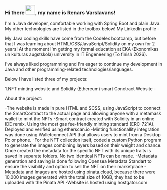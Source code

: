 ### Hi there <img src="https://raw.githubusercontent.com/MartinHeinz/MartinHeinz/master/wave.gif" width="30px">, my name is Renars Varslavans!

I'm a Java developer, comfortable working with Spring Boot and plain Java. My other technologies are listed in the toolbox below!
My LinkedIn profile -

My Java coding skills have come from the Codelex bootcamp, but before that I was learning about HTML/CSS/JavaScript/Solidity on my own for 2 years!
At the moment I'm getting my formal education at EKA (Ekonomikas un kulturas augstskola) university in IT Engeneering (To finish 2026).

I've always liked programming and I'm eager to continue my development in Java and other programming-related technologies/languages.

Below I have listed three of my projects:

1.NFT minting website and Solidity (Ethereum) smart Conctract
Website -

 About the project:
 
 -The website is made in pure HTML and SCSS, using JavaScript to connect the SmartContract to the actual page and allowing anyone with a metamask wallet to mint the NFTs
 -Smart contract created with Solidity in an online IDE remix. Using the most gas fee-friendly minting standard (ERC-721A). Deployed and verified using etherscan.io
 -Minting functionallity integration was done using Walletconnect API that allows users to mint from a Desktop Pc or phone.
 -For the NFT collection itself, coded a custom Python program to generate the images combining layers based on their weight and chance. Once created the metadata for the specific NFT with its unique traits is saved in separate folders. No two identical NFTs can be made.
 -Metadata generation and saving is done following Opensea Metadata Standart to ensure the visibility and option to sell the NFT on their marketplace
 -Metadata and Images are hosted using pinata.cloud, because there were 10,000 images generated with the total size of 10GB, they had to be uploaded with the Pinata API
 -Website is hosted using hostgator.com
